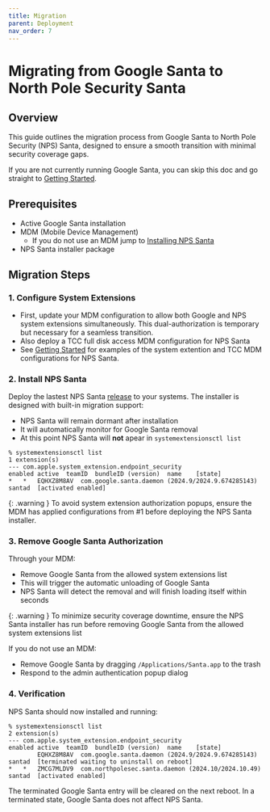 ```yaml
---
title: Migration
parent: Deployment
nav_order: 7
---
```


# Migrating from Google Santa to North Pole Security Santa

## Overview
This guide outlines the migration process from Google Santa to North Pole
Security (NPS) Santa, designed to ensure a smooth transition with minimal
security coverage gaps.

If you are not currently running Google Santa, you can skip this doc and go
straight to [Getting Started](getting-started.md).

## Prerequisites
- Active Google Santa installation
- MDM (Mobile Device Management)
    - If you do not use an MDM jump to
[Installing NPS Santa](#2-install-nps-santa)
- NPS Santa installer package

## Migration Steps

### 1. Configure System Extensions
- First, update your MDM configuration to allow both Google and NPS system
extensions simultaneously. This dual-authorization is temporary but necessary
for a seamless transition.
- Also deploy a TCC full disk access MDM configuration for NPS Santa
- See [Getting Started](./getting-started.md) for examples of the system
extention and TCC MDM configurations for NPS Santa.

### 2. Install NPS Santa
Deploy the lastest NPS Santa [release](https://github.com/northpolesec/santa/releases)
to your systems. The installer is designed with built-in migration support:
- NPS Santa will remain dormant after installation
- It will automatically monitor for Google Santa removal
- At this point NPS Santa will **not** apear in `systemextensionsctl list`

```
% systemextensionsctl list
1 extension(s)
--- com.apple.system_extension.endpoint_security
enabled	active	teamID	bundleID (version)	name	[state]
*	*	EQHXZ8M8AV	com.google.santa.daemon (2024.9/2024.9.674285143)	santad	[activated enabled]
```

{: .warning }
To avoid system extension authorization popups, ensure the MDM has applied
configurations from #1 before deploying the NPS Santa installer.

### 3. Remove Google Santa Authorization
Through your MDM:
- Remove Google Santa from the allowed system extensions list
- This will trigger the automatic unloading of Google Santa
- NPS Santa will detect the removal and will finish loading itself within seconds

{: .warning }
To minimize security coverage downtime, ensure the NPS Santa installer has run
before removing Google Santa from the allowed system extensions list

If you do not use an MDM:
- Remove Google Santa by dragging `/Applications/Santa.app` to the trash
- Respond to the admin authentication popup dialog

### 4. Verification
NPS Santa should now installed and running:

```
% systemextensionsctl list
2 extension(s)
--- com.apple.system_extension.endpoint_security
enabled	active	teamID	bundleID (version)	name	[state]
		EQHXZ8M8AV	com.google.santa.daemon (2024.9/2024.9.674285143)	santad	[terminated waiting to uninstall on reboot]
*	*	ZMCG7MLDV9	com.northpolesec.santa.daemon (2024.10/2024.10.49)	santad	[activated enabled]
```

The terminated Google Santa entry will be cleared on the next reboot. In a
terminated state, Google Santa does not affect NPS Santa.
